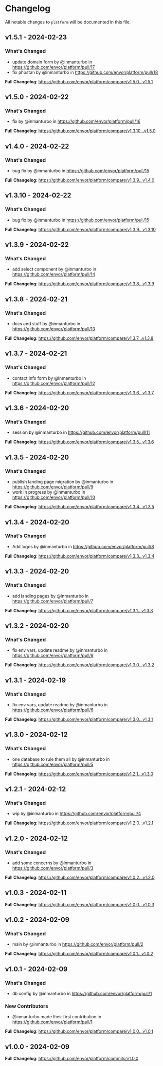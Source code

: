 # Changelog

All notable changes to `platform` will be documented in this file.

## v1.5.1 - 2024-02-23

### What's Changed

* update domain form by @inmanturbo in https://github.com/envor/platform/pull/17
* fix phpstan by @inmanturbo in https://github.com/envor/platform/pull/18

**Full Changelog**: https://github.com/envor/platform/compare/v1.5.0...v1.5.1

## v1.5.0 - 2024-02-22

### What's Changed

* fix by @inmanturbo in https://github.com/envor/platform/pull/16

**Full Changelog**: https://github.com/envor/platform/compare/v1.3.10...v1.5.0

## v1.4.0 - 2024-02-22

### What's Changed

* bug fix by @inmanturbo in https://github.com/envor/platform/pull/15

**Full Changelog**: https://github.com/envor/platform/compare/v1.3.9...v1.4.0

## v1.3.10 - 2024-02-22

### What's Changed

* bug fix by @inmanturbo in https://github.com/envor/platform/pull/15

**Full Changelog**: https://github.com/envor/platform/compare/v1.3.9...v1.3.10

## v1.3.9 - 2024-02-22

### What's Changed

* add select component by @inmanturbo in https://github.com/envor/platform/pull/14

**Full Changelog**: https://github.com/envor/platform/compare/v1.3.8...v1.3.9

## v1.3.8 - 2024-02-21

### What's Changed

* docs and stuff by @inmanturbo in https://github.com/envor/platform/pull/13

**Full Changelog**: https://github.com/envor/platform/compare/v1.3.7...v1.3.8

## v1.3.7 - 2024-02-21

### What's Changed

* contact info form by @inmanturbo in https://github.com/envor/platform/pull/12

**Full Changelog**: https://github.com/envor/platform/compare/v1.3.6...v1.3.7

## v1.3.6 - 2024-02-20

### What's Changed

* session by @inmanturbo in https://github.com/envor/platform/pull/11

**Full Changelog**: https://github.com/envor/platform/compare/v1.3.5...v1.3.6

## v1.3.5 - 2024-02-20

### What's Changed

* publish landing page migration by @inmanturbo in https://github.com/envor/platform/pull/9
* work in progress by @inmanturbo in https://github.com/envor/platform/pull/10

**Full Changelog**: https://github.com/envor/platform/compare/v1.3.4...v1.3.5

## v1.3.4 - 2024-02-20

### What's Changed

* Add logos by @inmanturbo in https://github.com/envor/platform/pull/8

**Full Changelog**: https://github.com/envor/platform/compare/v1.3.3...v1.3.4

## v1.3.3 - 2024-02-20

### What's Changed

* add landing pages by @inmanturbo in https://github.com/envor/platform/pull/7

**Full Changelog**: https://github.com/envor/platform/compare/v1.3.1...v1.3.3

## v1.3.2 - 2024-02-20

### What's Changed

* fix env vars, update readme by @inmanturbo in https://github.com/envor/platform/pull/6

**Full Changelog**: https://github.com/envor/platform/compare/v1.3.0...v1.3.2

## v1.3.1 - 2024-02-19

### What's Changed

* fix env vars, update readme by @inmanturbo in https://github.com/envor/platform/pull/6

**Full Changelog**: https://github.com/envor/platform/compare/v1.3.0...v1.3.1

## v1.3.0 - 2024-02-12

### What's Changed

* one database to rule them all by @inmanturbo in https://github.com/envor/platform/pull/5

**Full Changelog**: https://github.com/envor/platform/compare/v1.2.1...v1.3.0

## v1.2.1 - 2024-02-12

### What's Changed

* wip by @inmanturbo in https://github.com/envor/platform/pull/4

**Full Changelog**: https://github.com/envor/platform/compare/v1.2.0...v1.2.1

## v1.2.0 - 2024-02-12

### What's Changed

* add some concerns by @inmanturbo in https://github.com/envor/platform/pull/3

**Full Changelog**: https://github.com/envor/platform/compare/v1.0.2...v1.2.0

## v1.0.3 - 2024-02-11

**Full Changelog**: https://github.com/envor/platform/compare/v1.0.0...v1.0.3

## v1.0.2 - 2024-02-09

### What's Changed

* main by @inmanturbo in https://github.com/envor/platform/pull/2

**Full Changelog**: https://github.com/envor/platform/compare/v1.0.1...v1.0.2

## v1.0.1 - 2024-02-09

### What's Changed

* db config by @inmanturbo in https://github.com/envor/platform/pull/1

### New Contributors

* @inmanturbo made their first contribution in https://github.com/envor/platform/pull/1

**Full Changelog**: https://github.com/envor/platform/compare/v1.0.0...v1.0.1

## v1.0.0 - 2024-02-09

**Full Changelog**: https://github.com/envor/platform/commits/v1.0.0
